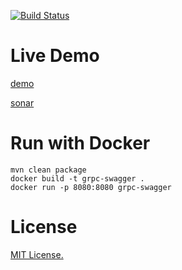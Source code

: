 [![Build Status](https://travis-ci.com/grpc-swagger/grpc-swagger.svg?branch=master)](https://travis-ci.com/grpc-swagger/grpc-swagger)

# Live Demo

[demo](http://52.231.167.148/index.html)

[sonar](https://sonarcloud.io/dashboard?id=io.grpc%3Agrpc-swagger)

# Run with Docker
```
mvn clean package
docker build -t grpc-swagger .
docker run -p 8080:8080 grpc-swagger
```
# License
[MIT License.](/LICENSE)